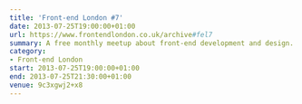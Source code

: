 ```yaml
---
title: 'Front-end London #7'
date: 2013-07-25T19:00:00+01:00
url: https://www.frontendlondon.co.uk/archive#fel7
summary: A free monthly meetup about front-end development and design.
category:
- Front-end London
start: 2013-07-25T19:00:00+01:00
end: 2013-07-25T21:30:00+01:00
venue: 9c3xgwj2+x8
---
```

